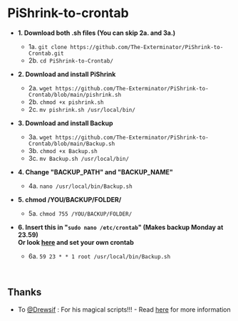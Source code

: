 # PiShrink-to-crontab

- **1. Download both .sh files (You can skip 2a. and 3a.)** <br>
  - 1a. ``` git clone https://github.com/The-Exterminator/PiShrink-to-Crontab.git ``` <br>
  - 2b. ``` cd PiShrink-to-Crontab/ ``` <br>

- **2. Download and install PiShrink** <br>
  - 2a. ``` wget https://github.com/The-Exterminator/PiShrink-to-Crontab/blob/main/pishrink.sh ``` <br>
  - 2b. ``` chmod +x pishrink.sh ``` <br>
  - 2c. ``` mv pishrink.sh /usr/local/bin/ ``` <br>

- **3. Download and install Backup** <br>
  - 3a. ``` wget https://github.com/The-Exterminator/PiShrink-to-Crontab/blob/main/Backup.sh ``` <br>
  - 3b. ``` chmod +x Backup.sh ``` <br>
  - 3c. ``` mv Backup.sh /usr/local/bin/ ``` <br>

- **4. Change "BACKUP_PATH" and "BACKUP_NAME"** <br>
  - 4a. ``` nano /usr/local/bin/Backup.sh ``` <br>

- **5. chmod /YOU/BACKUP/FOLDER/** <br>
  - 5a. ``` chmod 755 /YOU/BACKUP/FOLDER/ ``` <br>

- **6. Insert this in "``` sudo nano /etc/crontab ```" (Makes backup Monday at 23.59)** <br>
  **Or look <a href="https://crontab.guru" target="_blank">here</a> and set your own crontab** <br>
  - 6a. ``` 59 23 * * 1 root /usr/local/bin/Backup.sh ``` <br>

<br>
<h2> Thanks </h2>
<ul><li><p>To <a href="https://github.com/Drewsif/PiShrink" target="_blank">@Drewsif</a> : For his magical scripts!!! - 
           Read <a href="https://github.com/Drewsif/PiShrink#usage" target="_blank">here</a> for more information</p></li></ul>
